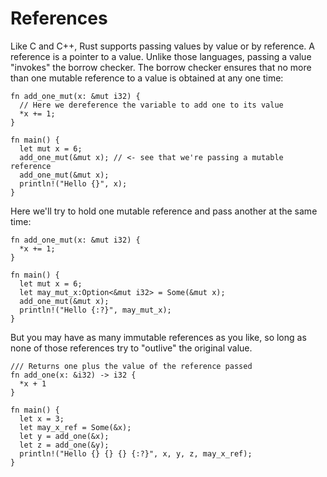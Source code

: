 # References
Like C and C++, Rust supports passing values by value or by reference. A
reference is a pointer to a value. Unlike those languages, passing a value
"invokes" the borrow checker. The borrow checker ensures that no more than one
mutable reference to a value is obtained at any one
time:
```rust, editable
fn add_one_mut(x: &mut i32) {
  // Here we dereference the variable to add one to its value
  *x += 1;
}

fn main() {
  let mut x = 6;
  add_one_mut(&mut x); // <- see that we're passing a mutable reference
  add_one_mut(&mut x);
  println!("Hello {}", x);
}
```

Here we'll try to hold one mutable reference and pass another at the same time:
```rust, editable
fn add_one_mut(x: &mut i32) {
  *x += 1;
}

fn main() {
  let mut x = 6;
  let may_mut_x:Option<&mut i32> = Some(&mut x);
  add_one_mut(&mut x);
  println!("Hello {:?}", may_mut_x);
}
```

But you may have as many immutable references as you like, so long as none of
those references try to "outlive" the original value.

```rust, editable
/// Returns one plus the value of the reference passed
fn add_one(x: &i32) -> i32 {
  *x + 1
}

fn main() {
  let x = 3;
  let may_x_ref = Some(&x);
  let y = add_one(&x);
  let z = add_one(&y);
  println!("Hello {} {} {} {:?}", x, y, z, may_x_ref);
}
```
